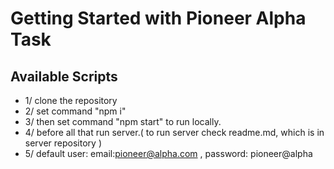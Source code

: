 # Getting Started with Pioneer Alpha Task


## Available Scripts
- 1/ clone the repository
- 2/ set command "npm i"
- 3/ then set command "npm start" to run locally.
- 4/ before all that run server.( to run server check readme.md, which is in server repository ) 
- 5/ default user: email:pioneer@alpha.com , 
    password: pioneer@alpha
